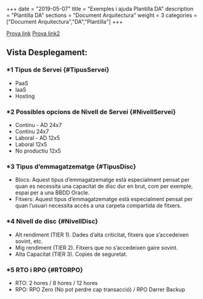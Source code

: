+++
date        = "2019-05-07"
title       = "Exemples i ajuda Plantilla DA"
description = "Plantilla DA"
sections    = "Document Arquitectura"
weight      = 3
categories  = ["Document Arquitectura","DA","Plantilla"]
+++

<a href='{{<relref "#RTORPO" >}}'>Prova link</a>
<a href='{{<relref "#NivellDisc" >}}'>Prova link2</a>

## Vista Desplegament:
### *1 Tipus de Servei {#TipusServei}
- PaaS
- IaaS
- Hosting

### *2 Possibles opcions de Nivell de Servei {#NivellServei}
- Continu - AD	24x7   
- Continu	24x7
- Laboral - AD	12x5
- Laboral	12x5
- No productiu	12x5

### *3 Tipus d’emmagatzematge {#TipusDisc}
- Blocs: Aquest tipus d’emmagatzematge està especialment pensat per quan es necessita una capacitat de disc dur en brut, com per exemple, espai per a una BBDD Oracle.
- Fitxers: Aquest tipus d’emmagatzematge està especialment pensat per quan l’usuari necessita accés a una carpeta compartida de fitxers.

### *4 Nivell de disc  {#NivellDisc}
- Alt rendiment (TIER 1). Dades d’alta criticitat, fitxers que s’accedeixen sovint, etc.
- Mig rendiment (TIER 2). Fitxers que no s’accedeixen gaire sovint. 
- Alta Capacitat (TIER 3). Copies de seguretat.

### *5 RTO i RPO {#RTORPO}
- RTO: 2 hores / 8  hores / 12 hores
- RPO: RPO Zero (No pot perdre cap transacció) /  RPO Darrer Backup
